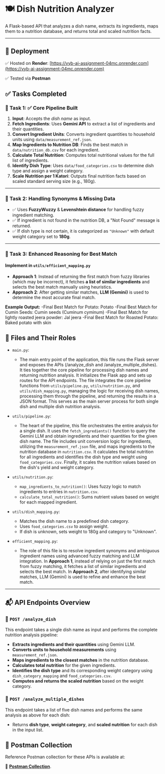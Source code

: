 # 🍽️ Dish Nutrition Analyzer

A Flask-based API that analyzes a dish name, extracts its ingredients, maps them to a nutrition database, and returns total and scaled nutrition facts.

---

## 🚀 Deployment

✅ Hosted on **Render**: [https://vyb-ai-assignment-04mc.onrender.com](https://vyb-ai-assignment-04mc.onrender.com)

✅ Tested via **Postman**

## ✅ Tasks Completed

###  🧠 Task 1: ✅ Core Pipeline Built

1. **Input**: Accepts the *dish name* as input.
2. **Fetch Ingredients**: Uses **Gemini API** to extract a list of ingredients and their quantities.
3. **Convert Ingredient Units**: Converts ingredient quantities to household units using `data/measurement_ref.json`.
4. **Map Ingredients to Nutrition DB**: Finds the best match in `data/nutrition_db.csv` for each ingredient.
5. **Calculate Total Nutrition**: Computes total nutritional values for the full list of ingredients.
6. **Identify Dish Type**: Uses `data/food_categories.csv` to determine dish type and assign a weight category.
7. **Scale Nutrition per 1 Katori**: Outputs final nutrition facts based on scaled standard serving size (e.g., 180g).

---


### 🧩 Task 2: Handling Synonyms & Missing Data

- ✅ Uses **FuzzyWuzzy** & **Levenshtein distance** for handling fuzzy ingredient matching.
- ✅ If ingredient is not found in the nutrition DB, a "Not Found" message is returned.
- ✅ If dish type is not certain, it is categorized as `"Unknown"` with default weight category set to **180g**.

---

### 🧠 Task 3: Enhanced Reasoning for Best Match

#### Implement in `utils/efficient_mapping.py`

- **Approach 1**: Instead of returning the first match from fuzzy libraries (which may be incorrect), it fetches **a list of similar ingredients** and selects the best match manually using heuristics.
- **Approach 2**: After getting similar matches, **LLM (Gemini)** is used to determine the most accurate final match.

**Example Output:** 
-Final Best Match for Potato: Potato
-Final Best Match for Cumin Seeds: Cumin seeds (Cuminum cyminum)
-Final Best Match for lightly roasted jeera powder: Jal jeera
-Final Best Match for Roasted Potato: Baked potato with skin

## 📌 Files and Their Roles

- `main.py`:
  - The main entry point of the application, this file runs the Flask server and exposes the APIs (/analyze_dish and /analyze_multiple_dishes). It ties together the core pipeline for processing dish names and returning nutrition analysis.
It initializes the Flask app and sets up routes for the API endpoints. The file integrates the core pipeline functions from `utils/pipeline.py`, `utils/nutrition.py`, and `utils/dish_mapping.py`, managing the logic for receiving dish names, processing them through the pipeline, and returning the results in a JSON format. This serves as the main server process for both single dish and multiple dish nutrition analysis.

- `utils/pipeline.py`:
  - The heart of the pipeline, this file orchestrates the entire analysis for a single dish. It uses the `fetch_ingredients()` function to query the Gemini LLM and obtain ingredients and their quantities for the given dish name. The file includes unit conversion logic for ingredients, utilizing the `measurement_ref.json` file, and maps ingredients to the nutrition database in `nutrition.csv`. It calculates the total nutrition for all ingredients and identifies the dish type and weight using `food_categories.csv`. Finally, it scales the nutrition values based on the dish's yield and weight category.


- `utils/nutrition.py`:  
  - `map_ingredients_to_nutrition()`: Uses fuzzy logic to match ingredients to entries in `nutrition.csv`.  
  - `calculate_total_nutrition()`: Sums nutrient values based on weight for each mapped ingredient.

- `utils/dish_mapping.py`:  
  - Matches the dish name to a predefined dish category.
  - Uses `food_categories.csv` to assign weight.
  - If dish is unknown, sets weight to 180g and category to "Unknown".

- `efficient_mapping.py`:  
  - The role of this file is to resolve ingredient synonyms and ambiguous ingredient names using advanced fuzzy matching and LLM integration. In **Approach 1**, instead of relying on just the first match from fuzzy matching, it fetches a list of similar ingredients and selects the best match. In **Approach 2**, after identifying similar matches, LLM (Gemini) is used to refine and enhance the best match.


---

## 📬 API Endpoints Overview

### 🧪 `POST /analyze_dish`

This endpoint takes a single dish name as input and performs the complete nutrition analysis pipeline:

- **Extracts ingredients and their quantities** using Gemini LLM.
- **Converts units to household measurements** using `measurement_ref.json`.
- **Maps ingredients to the closest matches** in the nutrition database.
- **Calculates total nutrition** for the given ingredients.
- **Identifies the dish type** and its corresponding weight category using `dish_category_mapping` and `food_categories.csv`.
- **Computes and returns the scaled nutrition** based on the weight category.

### 🧪 `POST /analyze_multiple_dishes`

This endpoint takes a list of five dish names and performs the same analysis as above for each dish:

- Returns **dish type**, **weight category**, and **scaled nutrition** for each dish in the input list.

## 🔗 Postman Collection

Reference Postman collection for these APIs is available at:

🔗 **[Postman Collection](https://github.com/ShivamaniG/Vyb-AI-Assignment/blob/main/Vyb_Assignment.postman_collection.json)**.





